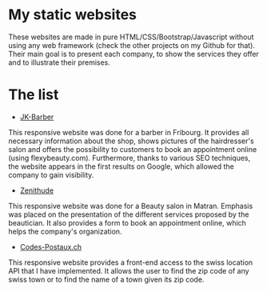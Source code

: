 # My static websites
These websites are made in pure HTML/CSS/Bootstrap/Javascript without using any web framework (check the other projects on my Github for that). Their main goal is to present each company, to show the services they offer and to illustrate their premises.

# The list
* [JK-Barber](https://jk-barber.ch)

This responsive website was done for a barber in Fribourg. It provides all necessary information about the shop, shows pictures of the hairdresser's salon and offers the possibility to customers to book an appointment online (using flexybeauty.com). Furthermore, thanks to various SEO techniques, the website appears in the first results on Google, which allowed the company to gain visibility.
* [Zenithude](www.zenithude.ch)


This responsive website was done for a Beauty salon in Matran. Emphasis was placed on the presentation of the different services proposed by the beautician. It also provides a form to book an appointment online, which helps the company's organization.
* [Codes-Postaux.ch](www.codes-postaux.ch)

This responsive website provides a front-end access to the swiss location API that I have implemented. It allows the user to find the zip code of any swiss town or to find the name of a town given its zip code.
